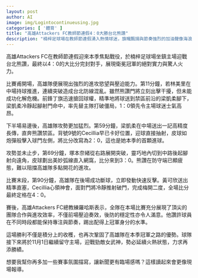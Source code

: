 ```yaml
---
layout: post
author: AI
image: img/Logintocontinueusing.jpg
categories: [ '體育' ]
title: "高雄Attackers FC教師節連假4：0大勝台北熊讚"  
description: "楠梓足球場在教師節連假湧入熱情球迷，旗幟飄揚與節奏強烈的加油聲像海浪般席捲整場。開場不久，高雄隊便以猛烈壓迫逼得熊讚失誤，梁凱柔的破門瞬間點燃全場氣氛。下半場，精準長傳與快速攻擊讓Cecillia炮彈般的射門將比分拉開，塚本奈緒的弧線球更令球迷驚嘆不已。終場前Cecillia再度冷靜推射，完成梅開二度，全場掌聲與歡呼聲震耳欲聾。總教練羅哈斯讚賞球隊如同精密機械般運轉，攻守皆展現冠軍氣勢，為11月再戰女武神奠定火熱基調。"  "
---
```

高雄Attackers FC在教師節連假迎來本季焦點戰役，於楠梓足球場坐鎮主場迎戰台北熊讚，最終以4：0的大比分完封對手，展現衛冕冠軍的絕對實力與驚人火力。  

比賽甫開場，高雄隊便展現出強烈的進攻慾望與壓迫能力。第11分鐘，若林美里在中場持球推進，連續突破造成台北防線混亂。雖然熊讚門將立刻出擊干擾，但未能成功化解危機。前鋒丁旗迅速搶回球權，精準地將球送到禁區前沿的梁凱柔腳下，梁凱柔冷靜起腳射門命中，率先替主隊打破僵局，1：0領先令主場球迷士氣高昂。  

下半場易邊後，高雄隊攻勢更加猛烈。第59分鐘，梁凱柔在中場送出一記高精度長傳，直奔熊讚禁區。背號9號的Cecillia早已卡好位置，迎球直接抽射，皮球如炮彈般擊入球門左側，將比分改寫為2：0，這也是她本季的首顆進球。  

攻勢並未止步，第69分鐘，塚本奈緒從右路展開突破，靈巧地內切到中路後起腳射向遠角，皮球劃出美妙弧線直入網窩，比分來到3：0。熊讚在防守端已顯疲態，難以阻擋高雄隊多點開花的進攻。  

比賽末段，第90分鐘，高雄隊在後場成功斷球，立即發動快速反擊。黃可欣送出精準直塞，Cecillia心領神會，面對門將冷靜推射破門，完成梅開二度，全場比分最終定格在4：0。  

賽後，高雄Attackers FC總教練羅哈斯表示，全隊在本場比賽充分展現了頂尖的團隊合作與進攻效率，不僅前場壓迫奏效，後防的穩定性亦令人滿意。他讚許球員在不同時段都能保持專注與節奏，踢出配得上冠軍身分的水準。  

這場勝利不僅是積分上的收穫，也再次鞏固了高雄隊在本季冠軍之路的優勢。球隊接下來將於11月1日繼續留守主場，迎戰勁敵女武神，勢必延續火熱狀態，力求再添勝績。  

想要我幫你再多加一些賽事氛圍描寫，讓新聞更有臨場感嗎？這樣讀起來會更像現場報導。